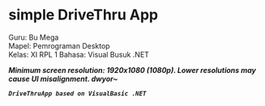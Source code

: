 # simple DriveThru App

<p>Guru: Bu Mega<br>
Mapel: Pemrograman Desktop<br>
Kelas: XI RPL 1
Bahasa: Visual Busuk .NET</p>


<strong><i>Minimum screen resolution: 1920x1080 (1080p). Lower resolutions may cause UI misalignment.
dwyor~
```
DriveThruApp based on VisualBasic .NET
```
